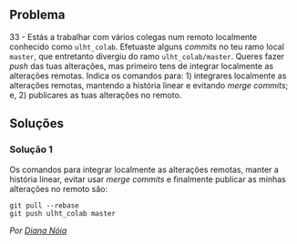 ## Problema

33 - Estás a trabalhar com vários colegas num remoto localmente conhecido como
`ulht_colab`. Efetuaste alguns _commits_ no teu ramo local `master`, que
entretanto divergiu do ramo `ulht_colab/master`. Queres fazer _push_ das tuas
alterações, mas primeiro tens de integrar localmente as alterações remotas.
Indica os comandos para: 1) integrares localmente as alterações remotas,
mantendo a história linear e evitando _merge commits_; e, 2) publicares as tuas
alterações no remoto.

## Soluções
### Solução 1

Os comandos para integrar localmente as alterações remotas, manter a história
linear, evitar usar _merge commits_ e finalmente publicar as minhas alterações
no remoto são:

```
git pull --rebase
git push ulht_colab master
```

*Por [Diana Nóia](https://github.com/DianaNoia)*